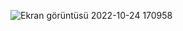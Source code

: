 
![Ekran görüntüsü 2022-10-24 170958](https://user-images.githubusercontent.com/65927735/197546437-23feced2-95bd-4d02-836d-e8b24c9cbb05.png)
